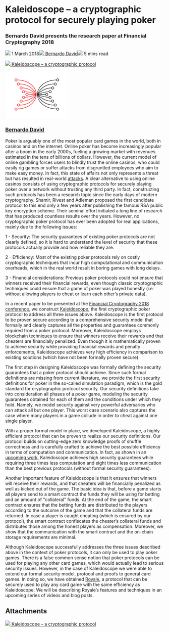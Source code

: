 # Kaleidoscope – a cryptographic protocol for securely playing poker
### **Bernardo David presents the research paper at Financial Cryptography 2018**
![](img/2018-03-01-kaleidoscope-a-cryptographic-protocol-for-securely-playing-poker.002.png) 1 March 2018![](img/2018-03-01-kaleidoscope-a-cryptographic-protocol-for-securely-playing-poker.002.png)[ Bernardo David](/en/blog/authors/bernardo-david/page-1/)![](img/2018-03-01-kaleidoscope-a-cryptographic-protocol-for-securely-playing-poker.003.png) 5 mins read

![](img/2018-03-01-kaleidoscope-a-cryptographic-protocol-for-securely-playing-poker.004.png)[ Kaleidoscope – a cryptographic protocol](https://ucarecdn.com/aa487d9f-2087-4db4-a94e-d54d8ff5291b/-/inline/yes/ "Kaleidoscope – a cryptographic protocol")

![Bernardo David](img/2018-03-01-kaleidoscope-a-cryptographic-protocol-for-securely-playing-poker.005.png)[](/en/blog/authors/bernardo-david/page-1/)
### [**Bernardo David**](/en/blog/authors/bernardo-david/page-1/)
Poker is arguably one of the most popular card games in the world, both in casinos and on the internet. Online poker has become increasingly popular after a boom in the early 2000s, fueling a growing market with revenues estimated in the tens of billions of dollars. However, the current model of online gambling forces users to blindly trust the online casinos, who could easily rig games or suffer attacks from disgruntled employees who aim to make easy money. In fact, this state of affairs not only represents a threat but has resulted in real-world [attacks](https://en.wikipedia.org/wiki/Online_poker "Online poker, Wikipedia"). A clear alternative to using online casinos consists of using cryptographic protocols for securely playing poker over a network without trusting any third party. In fact, constructing such protocols has been a research topic since the early days of modern cryptography. Shamir, Rivest and Adleman proposed the first candidate protocol to this end only a few years after publishing the famous RSA public key encryption scheme. Their seminal effort initiated a long line of research that has produced countless results over the years. However, no cryptographic poker protocol has ever been adopted for real applications, mainly due to the following issues:

1 - Security: The security guarantees of existing poker protocols are not clearly defined, so it is hard to understand the level of security that these protocols actually provide and how reliable they are.

2 - Efficiency: Most of the existing poker protocols rely on costly cryptographic techniques that incur high computational and communication overheads, which in the real world result in boring games with long delays.

3 - Financial considerations: Previous poker protocols could not ensure that winners received their financial rewards, even though classic cryptographic techniques could ensure that a game of poker was played honestly (i.e. without allowing players to cheat or learn each other’s private data).

In a recent paper to be presented at the [Financial Cryptography 2018 conference](http://fc18.ifca.ai/program.html "Financial Cryptography 2018"), we construct [Kaleidoscope](https://eprint.iacr.org/2017/899 "Kaleidoscope, eprint, IACR"), the first cryptographic poker protocol to address all three issues above. Kaleidoscope is the first protocol to be proven secure according to a comprehensive security model that formally and clearly captures all the properties and guarantees commonly required from a poker protocol. Moreover, Kaleidoscope employs blockchain techniques to ensure that winners receive their rewards and that cheaters are financially penalized. Even though it is mathematically proven to achieve security while providing financial rewards and penalty enforcements, Kaleidoscope achieves very high efficiency in comparison to existing solutions (which have not been formally proven secure). 

The first step in designing Kaleidoscope was formally defining the security guarantees that a poker protocol should achieve. Since such formal definitions are missing from current literature, we provide the first security definitions for poker in the so-called simulation paradigm, which is the gold standard for cryptographic protocol security. Our security definitions take into consideration all phases of a poker game, modeling the security guarantees obtained for each of them and the conditions under which they hold. Namely, we model security against very powerful adversaries who can attack all but one player. This worst case scenario also captures the case where many players in a game collude in order to cheat against one single player.

With a proper formal model in place, we developed Kaleidoscope, a highly efficient protocol that can be proven to realize our security definitions. Our protocol builds on cutting-edge zero knowledge proofs of shuffle correctness and is carefully crafted to achieve the best possible efficiency in terms of computation and communication. In fact, as shown in an [upcoming work](https://eprint.iacr.org/2018/157 "Royale, ePrint, IACR"), Kaleidoscope achieves high security guarantees while requiring three times less computation and eight times less communication than the best previous protocols (without formal security guarantees).

Another important feature of Kaleidoscope is that it ensures that winners will receive their rewards, and that cheaters will be financially penalized as well as kicked out of the game. The basic idea is that, before a game starts all players send to a smart contract the funds they will be using for betting and an amount of "collateral" funds. At the end of the game, the smart contract ensures that the betting funds are distributed to the players according to the outcome of the game and that the collateral funds are returned. In case a player is caught cheating (which is ensured by our protocol), the smart contract confiscates the cheater’s collateral funds and distributes those among the honest players as compensation. Moreover, we show that the communication with the smart contract and the on-chain storage requirements are minimal.

Although Kaleidoscope successfully addresses the three issues described above in the context of poker protocols, it can only be used to play poker games. There is a false common sense notion that poker protocols can be used for playing any other card games, which would actually lead to serious security issues. However, in the case of Kaleidoscope we were able to extend our formal security model, protocol and proofs to general card games. In doing so, we have obtained [Royale](https://eprint.iacr.org/2018/157 "Royale, ePrint, IACR"), a protocol that can be securely used to play any card game with the same efficiency as Kaleidoscope. We will be describing Royale’s features and techniques in an upcoming series of videos and blog posts.
## **Attachments**
![](img/2018-03-01-kaleidoscope-a-cryptographic-protocol-for-securely-playing-poker.004.png)[ Kaleidoscope – a cryptographic protocol](https://ucarecdn.com/aa487d9f-2087-4db4-a94e-d54d8ff5291b/-/inline/yes/ "Kaleidoscope – a cryptographic protocol")
